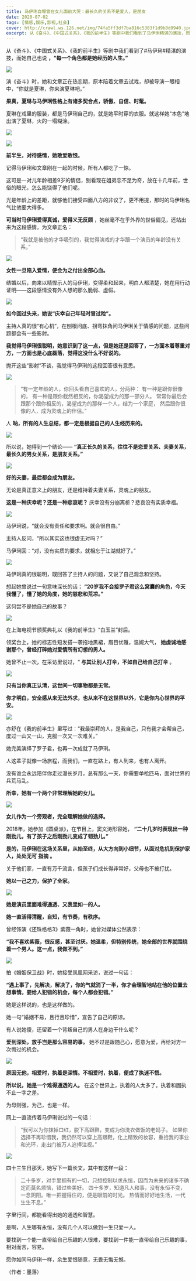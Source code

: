```yaml
---
title: 马伊琍自曝曾在女儿面前大哭：最长久的关系不是爱人，是朋友
date: 2020-07-02
tags: [情感,娱乐,影视,社会]
cover: http://crawl.ws.126.net/img/74fa5ff3df7ba816c5383f1d9b8d0940.jpg
excerpt: 从《奋斗》、《中国式关系》、《我的前半生》等剧中我们看到了马伊琍精湛的演技，而她自己也说 **，“每一个角色都是她经历的人生。”**![](http://crawl.ws.126.net/img/74fa5ff3df7ba816c5
---
```

从《奋斗》、《中国式关系》、《我的前半生》等剧中我们看到了#马伊琍#精湛的演技，而她自己也说 **，“每一个角色都是她经历的人生。”**

![](http://crawl.ws.126.net/img/74fa5ff3df7ba816c5383f1d9b8d0940.jpg)  

演《奋斗》时，她和文章正在热恋期，原本陪着文章去试戏，却被导演一眼相中，“你就是夏琳，你来演夏琳吧。”

**果真，夏琳与马伊琍性格上有诸多契合点，骄傲、自信、时髦。**

夏琳在戏里的服装，都是马伊琍自己的，就是她平时穿的衣服。就这样她“本色”地出演了夏琳，火的一塌糊涂。

![](http://crawl.ws.126.net/img/f818a78d6e7c1ae19ca55a4fb132914f.jpg)  

![](http://crawl.ws.126.net/img/33160da3f8526e226a4c31d73d850429.jpg)  

**前半生，对待感情，她敢爱敢恨。**

记得马伊琍和文章刚在一起的时候，所有人都吃了一惊。

这可是一对儿年龄相差9岁的情侣，别看现在姐弟恋不足为奇，放在十几年前，世俗的眼光，怎么能饶得了他们呢。

光是年龄上的差距，就够他们接受四面八方的非议了，更不用提，那时的马伊琍名气比他要大得多。

**可当时马伊琍爱得真诚，爱得义无反顾** ，她丝毫不在乎外界的世俗偏见，还站出来为这段感情，为文章正名：

> “我就是被他的才华吸引的，我觉得演戏的才华跟一个演员的年龄没有关系。”

![](http://crawl.ws.126.net/img/5a9afb64fae5ffbcd40c3cb7f11ec130.jpg)  

**女性一旦陷入爱情，便会为之付出全部心血。**

结婚以后，向来以精悍示人的马伊琍，变得柔和起来，明白人都清楚，她在用行动证明——这段感情没有外人想的那么脆弱、虚假。

![](http://crawl.ws.126.net/img/e42f7958f983d781eccfa3dc9b89b3fd.jpg)  

**如今回过头来，她说“庆幸自己年轻时冒过险”。**

主持人真的很“有心机”，在刨根问底、拐弯抹角问马伊琍关于情感的问题，这些问题都会有一些影射。

**我觉得马伊琍很聪明，她意识到了这一点，但是她还是回答了，一方面本着尊重对方，一方面也是心底磊落，觉得这没什么不好说的。**

抛开这些“影射”不谈，我觉得马伊琍的这段回答很有意思。

![](http://crawl.ws.126.net/img/ada741bffc082bf168901538745fb44d.jpg)  

> “有一定年龄的人，你回头看自己喜欢的人，分两种： 有一种是跟你很像的， 有一种是跟你截然相反的，你渴望成为的那一部分人。
> 常常你最后会跟那个跟你相反的，渴望成为的那样一个人，结为一个家庭， 然后跟你很像的人，成为灵魂上的伴侣。”

人 **呐，所有的人生总结，都一定是根据自己的人生经历来的。**

![](http://crawl.ws.126.net/img/384f3334ba1fc2530b200bb2b9e92ae4.jpg)  

所以说，她得到一个结论—— **“真正长久的关系，往往不是恋爱关系、夫妻关系，最长久的男女关系，是朋友关系。”**

![](http://crawl.ws.126.net/img/141fdd8bcadc588aca7a8bdf8c2cd123.jpg)  

**好的夫妻，最后都会成为朋友。**

无论是真正意义上的朋友，还是维持着夫妻关系，灵魂上的朋友。

**这是一种庆幸呢？还是一种悲哀呢？** 庆幸没有分崩离析？悲哀没有实质幸福。

![](http://crawl.ws.126.net/img/e4d884a738dc2f299d2e43cc34dcc46c.jpg)  

马伊琍说，“就会没有责任和要求啊。就会很自由。”

主持人反问，“所以其实这也很虚无对吗？”

马伊琍回：“对，没有实质的要求，就相忘于江湖就好了。”

![](http://crawl.ws.126.net/img/dbb9511dc2c8c261f6f1c6df35990561.jpg)  

马伊琍真的很聪明，既回答了主持人的问题，又说了自己观念和坚持。

想起她曾说过一句意味深长的话； **“20岁我不会接罗子君这么窝囊的角色，今天我懂了，懂了她的角度，她的慈悲和荒凉。”**

这何尝不是她自己的故事？

![](http://crawl.ws.126.net/img/7a57de587d59e821c03754b4b7c522d7.jpg)  

在上海电视节颁奖典礼以《我的前半生》“白玉兰”封后。

领奖台上，她的标志性短发搭一袭拖地黑裙，眉目优雅，温婉大气， **她虔诚地感谢那个，曾经打碎她对爱情所有幻想的男人。**

她曾不止一次，在采访里说过，“ **与其让别人打伞，不如自己给自己打伞** 。

![](http://crawl.ws.126.net/img/9c310bc87fc486c914e59ee8edeb1816.jpg)  

**只有当你真正认清，这世间一切事物都是无常。**

**你才明白，安全感从来无法外求，也从来不在这世界以外，它是你内心世界的平安。**

![](http://crawl.ws.126.net/img/4b6d19c7d4a3e05665bf6b9431e820a5.jpg)  

亦舒在《我的前半生》里写过：“我最崇拜的人，是我自己，只有我才会帮自己，度过一山又一山，克服一次又一次难关。”

她完美演绎了罗子君，也再一次成就了马伊琍。

人这辈子就像一场旅程，而我们，一直在路上，有人到来，也有人离开。

没有谁会永远陪伴你走过漫长岁月，总有那么一天，你需要单枪匹马，面对世界的兵荒马乱。

**所幸，她有一个两个非常理解她的女儿。**

![](http://crawl.ws.126.net/img/aa081965395f1e881f070383131c51d1.jpg)  

**女儿作为一个旁观者，完全理解她做的选择。**

2018年，她参加《圆桌派》，在节目上，窦文涛形容她， **“二十几岁时表现出一种刚劲儿，有了孩子之后刚劲儿变成了韧劲儿。”**

**是的，马伊琍在这场关系里，从始至终，从大方向到小细节，从面对危机到保护家人，处处无可** **指摘** **。**

关于他们家，一直有万千流言，但孩子们成长得非常好，父母也不被打扰。

**她以一己之力，保护了全家。**

![](http://crawl.ws.126.net/img/df5d6443ceda45acbaec5eb399c70685.jpg)  

**她是演员里面难得通透、又表里如一的人。**

**她一直活得清醒，自知，有节奏，有秩序。**

曾经饰演《还珠格格3》紫薇一角时，她曾对媒体公然表示：

**“我不喜欢紫薇，很反感，甚至讨厌。她温柔，但特别传统，她全部的世界就围绕着一个男人。这一点，我做不到。”**

![](http://crawl.ws.126.net/img/0d809ba620895ff809b9f813fd0aca37.jpg)  

拍《婚姻保卫战》时，她接受凤凰网采访，说过一句话：

**“遇上事了，先解决，解决了，你的气就消了一半，你才会理智地站在他的位置去想事情。要给人犯错的机会，每个人都会犯错。”**

她是这样说的，也是这样做的。

她一句“婚姻不易，且行且珍惜”，宣告了自己的原谅。

有人说她傻，还留着一个背叛自己的男人在身边干什么呢？

**爱到深处，放手岂是那么容易的事。** 她不过是跟随己心，愿意为爱，再给对方一次悔过的机会。

![](http://crawl.ws.126.net/img/4f6860e2cfd5a1b475d4164319d44d00.jpg)  

**原因无他，相爱时，执着是深情。不相爱时，执着，便成了执迷不悟。**

**所以说，她是一个难得通透的人。** 在这个世界上，执着的人太多了。执着和固执不止一字之差。

为母则强，为己，也是一样。

网上一直流传着马伊琍说过的一句话：

> “我可以为你抹掉口红，脱下高跟鞋，变成为你洗衣做饭的老妈子。
> 如果你选择不再珍惜我，我仍然可以穿上高跟鞋，化上精致的妆容，重拾我的事业和光环，走出门被万人追捧注视。”

![](http://crawl.ws.126.net/img/5a90f1ea4a1a8dd0a8f2fa3c6eb95ef1.jpg)  

四十三生日那天，她写下一篇长文，其中有这样一段：

> 二十多岁，对手里拥有的一切，只想控制以求永恒，因而为未来的诸多不确定而莫名烦恼，错过些美好。
> 四十多岁，知道凡人和事，没有永恒不变，一念阴阳。唯一把握得住的，便是眼前的时光。 热情而好好地生活，一代生生不息。”

字里行间，都能看得出她的通透和智慧。

是啊，人生哪有永恒，没有几个人可以做到一生只爱一人。

要找到一个能一直带给自己乐趣的人很难，要找到一件能一直带给自己乐趣的事，相对而言，容易。

愿你如同马伊琍一样，余生爱恨随意，无畏无悔无憾。

（作者：墨落）

